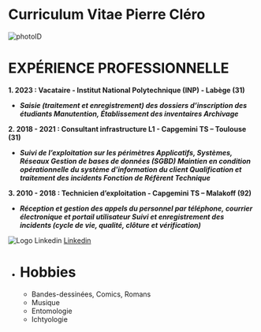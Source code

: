# **Curriculum Vitae Pierre Cléro**

![photoID](https://media.licdn.com/dms/image/C5603AQHLkkoMoyMxVQ/profile-displayphoto-shrink_800_800/0/1544094925001?e=1706745600&v=beta&t=CvB0zte3TT61OpmsslgvYHW3Xl9YMbt3WU6bBgWJu4c)


# **EXPÉRIENCE PROFESSIONNELLE**

**1. 2023 : Vacataire - Institut National Polytechnique (INP) - Labège (31)**

- ***Saisie (traitement et enregistrement) des dossiers d’inscription des étudiants
Manutention, Établissement des inventaires
Archivage***

**2. 2018 - 2021 : Consultant infrastructure L1 - Capgemini TS – Toulouse (31)**

- ***Suivi de l’exploitation sur les périmètres Applicatifs, Systèmes, Réseaux
Gestion de bases de données (SGBD)
Maintien en condition opérationnelle du système d'information du client
Qualification et traitement des incidents
Fonction de Réfèrent Technique***


**3. 2010 - 2018 : Technicien d’exploitation - Capgemini TS – Malakoff (92)**

- ***Réception et gestion des appels du personnel par téléphone, courrier
électronique et portail utilisateur
Suivi et enregistrement des incidents (cycle de vie, qualité, clôture et vérification)***


![Logo Linkedin](https://static.licdn.com/sc/p/com.linkedin.email-assets-frontend%3Aemail-assets-frontend-static-content%2B__latest__/f/%2Femail-assets-frontend%2Fimages%2Femail%2Fphoenix%2Flogos%2Flogo_phoenix_header_blue_78x66_v1.png) [Linkedin](https://www.linkedin.com/in/pierre-cl%C3%A9ro-a65680145/)


- # **Hobbies**
  - Bandes-dessinées, Comics, Romans
  - Musique
  - Entomologie
  - Ichtyologie
